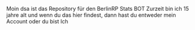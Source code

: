 Moin dsa ist das Repository für den BerlinRP Stats BOT 
Zurzeit bin ich 15 jahre  alt und wenn du das hier findest, dann hast du entweder mein Account oder du bist Ich
